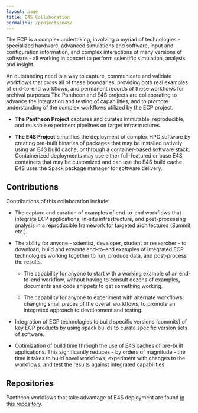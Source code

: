 ```yaml
---
layout: page
title: E4S Collaboration 
permalink: /projects/e4s/
---
```


The ECP is a complex undertaking, involving a myriad of technologies - specialized hardware, advanced simulations and software, input and configuration information, and complex interactions of many versions of software - all working in concert to perform scientific simulation, analysis and insight.

An outstanding need is a way to capture, communicate and validate workflows that cross all of these boundaries, providing both real examples of end-to-end workflows, and permanent records of these workflows for archival purposes
The Pantheon and E4S projects are collaborating to advance the integration and testing of capabilities, and to promote understanding of the complex workflows utilized by the ECP project.


- **The Pantheon Project** captures and curates immutable, reproducible, and reusable experiment pipelines on target infrastructures.

- **The E4S Project** simplifies the deployment of complex HPC software by creating pre-built binaries of packages that may be installed natively using an E4S build cache, or through a container-based software stack. Containerized deployments may use either full-featured or base E4S containers that may be customized and can use the E4S build cache. E4S uses the Spack package manager for software delivery. 

## Contributions
Contributions of this collaboration include:

- The capture and curation of examples of end-to-end workflows that integrate ECP applications, in-situ infrastructure, and post-processing analysis in a reproducible framework for targeted architectures (Summit, etc.).

- The ability for anyone - scientist, developer, student or researcher - to download, build and execute end-to-end examples of integrated ECP technologies working together to run, produce data, and post-process the results.

    - The capability for anyone to start with a working example of an end-to-end workflow, without having to consult dozens of examples, documents and code snippets to get something working.

    - The capability for anyone to experiment with alternate workflows, changing small pieces of the overall workflows, to promote an integrated approach to development and testing.

- Integration of ECP technologies to build specific versions (commits) of key ECP products by using spack builds to curate specific version sets of software.

- Optimization of build time through the use of E4S caches of pre-built applications. This significantly reduces - by orders of magnitude - the time it takes to build novel workflows, experiment with changes to the workflows, and test the results against integrated capabilities.

## Repositories

Pantheon workflows that take advantage of E4S deployment are found [in this repository](https://github.com/pantheonscience/ECP-E4S-Examples).

